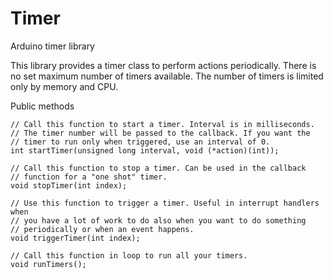 Timer
=====

Arduino timer library

This library provides a timer class to perform actions periodically. There is no set
maximum number of timers available. The number of timers is limited only by memory and CPU.

Public methods

    // Call this function to start a timer. Interval is in milliseconds.
    // The timer number will be passed to the callback. If you want the
    // timer to run only when triggered, use an interval of 0.
    int startTimer(unsigned long interval, void (*action)(int));
    
    // Call this function to stop a timer. Can be used in the callback
    // function for a "one shot" timer.
    void stopTimer(int index);
    
    // Use this function to trigger a timer. Useful in interrupt handlers when
    // you have a lot of work to do also when you want to do something
    // periodically or when an event happens.
    void triggerTimer(int index);
    
    // Call this function in loop to run all your timers.
    void runTimers();
